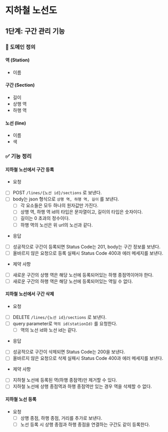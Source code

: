 # 지하철 노선도

## 1단계: 구간 관리 기능

### 📝 도메인 정의

#### 역 (Station)

- 이름

#### 구간 (Section)

- 길이
- 상행 역
- 하행 역

#### 노선 (line)

- 이름
- 색

### ✅ 기능 정리

#### 지하철 노선에서 구간 등록

- 요청
- [ ] POST ```/lines/{노선 id}/sections``` 로 보낸다.
- [ ] body는 json 형식으로 ```상행 역, 하행 역, 길이``` 를 보낸다.
  - [ ] 각 요소들은 모두 하나의 원자값만 가진다.
  - [ ] 상행 역, 하행 역 id의 타입은 문자열이고, 길이의 타입은 숫자이다.
  - [ ] 길이는 0 초과의 정수이다.
  - [ ] 하행 역의 노선은 위 url의 노선과 같다.
- 응답
- [ ] 성공적으로 구간이 등록되면 Status Code는 201, body는 구간 정보를 보낸다.
- [ ] 올바르지 않은 요청으로 등록 실패시 Status Code 400과 에러 메세지를 보낸다.
- 제약 사항
- [ ] 새로운 구간의 상행 역은 해당 노선에 등록되어있는 하행 종점역이어야 한다.
- [ ] 새로운 구간의 하행 역은 해당 노선에 등록되어있는 역일 수 없다.

#### 지하철 노선에서 구간 삭제

- 요청 
- [ ] DELETE ```/lines/{노선 id}/sections``` 로 보낸다.
- [ ] query parameter로 ```역의 id(stationId)``` 를 요청한다.
  - [ ] 역의 노선 id와 노선 id는 같다.
- 응답
- [ ] 성공적으로 구간이 삭제되면 Status Code는 200을 보낸다.
- [ ] 올바르지 않은 요청으로 삭제 실패시 Status Code 400과 에러 메세지를 보낸다.
- 제약 사항
- [ ] 지하철 노선에 등록된 역(하행 종점역)만 제거할 수 있다.
- [ ] 지하철 노선에 상행 종점역과 하행 종점역만 있는 경우 역을 삭제할 수 없다.

#### 지하철 노선 등록

- 요청
  - [ ] 상행 종점, 하행 종점, 거리를 추가로 보낸다.
  - [ ] 노선 등록 시 상행 종점과 하행 종점을 연결하는 구간도 같이 등록한다.

